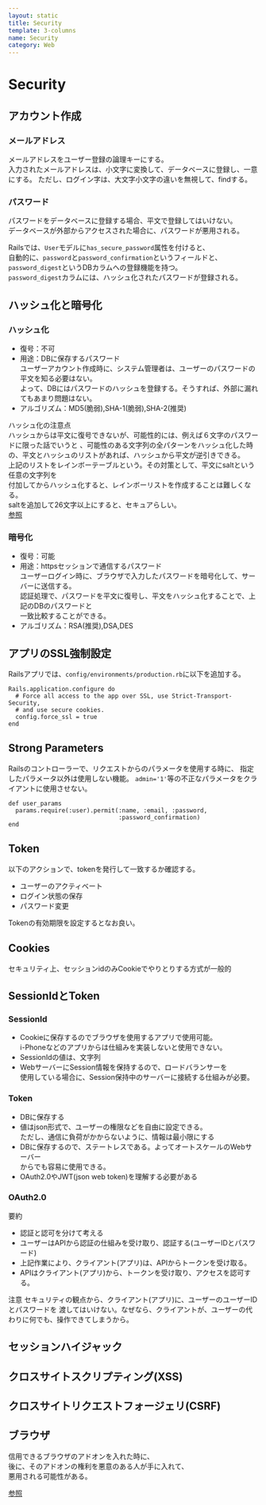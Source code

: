 ```yaml
---
layout: static
title: Security
template: 3-columns
name: Security
category: Web
---
```


# Security

## アカウント作成

### メールアドレス

メールアドレスをユーザー登録の論理キーにする。  
入力されたメールアドレスは、小文字に変換して、データベースに登録し、一意にする。
ただし、ログイン字は、大文字小文字の違いを無視して、findする。

### パスワード

パスワードをデータベースに登録する場合、平文で登録してはいけない。  
データベースが外部からアクセスされた場合に、パスワードが悪用される。

Railsでは、`User`モデルに`has_secure_password`属性を付けると、  
自動的に、`password`と`password_confirmation`というフィールドと、  
`password_digest`というDBカラムへの登録機能を持つ。  
`password_digest`カラムには、ハッシュ化されたパスワードが登録される。

## ハッシュ化と暗号化

### ハッシュ化
- 復号：不可
- 用途：DBに保存するパスワード  
ユーザーアカウント作成時に、システム管理者は、ユーザーのパスワードの平文を知る必要はない。  
よって、DBにはパスワードのハッシュを登録する。そうすれば、外部に漏れてもあまり問題はない。
- アルゴリズム：MD5(脆弱),SHA-1(脆弱),SHA-2(推奨)

ハッシュ化の注意点  
ハッシュからは平文に復号できないが、可能性的には、例えば６文字のパスワードに限った話でいうと
、可能性のある文字列の全パターンをハッシュ化した時の、平文とハッシュのリストがあれば、ハッシュから平文が逆引きできる。  
上記のリストをレインボーテーブルという。その対策として、平文にsaltという任意の文字列を  
付加してからハッシュ化すると、レインボーリストを作成することは難しくなる。  
saltを追加して26文字以上にすると、セキュアらしい。  
[参照](https://dev.classmethod.jp/security/rainbowtable/)

### 暗号化
- 復号：可能
- 用途：httpsセッションで通信するパスワード  
ユーザーログイン時に、ブラウザで入力したパスワードを暗号化して、サーバーに送信する。  
認証処理で、パスワードを平文に復号し、平文をハッシュ化することで、上記のDBのパスワードと  
一致比較することができる。
- アルゴリズム：RSA(推奨),DSA,DES


## アプリのSSL強制設定

Railsアプリでは、`config/environments/production.rb`に以下を追加する。  
```
Rails.application.configure do
  # Force all access to the app over SSL, use Strict-Transport-Security,
  # and use secure cookies.
  config.force_ssl = true
end
```

## Strong Parameters

Railsのコントローラーで、リクエストからのパラメータを使用する時に、
指定したパラメータ以外は使用しない機能。
`admin='1'`等の不正なパラメータをクライアントに使用させない。

```
def user_params
  params.require(:user).permit(:name, :email, :password,
                               :password_confirmation)
end
```

## Token
以下のアクションで、tokenを発行して一致するか確認する。
- ユーザーのアクティベート
- ログイン状態の保存
- パスワード変更

Tokenの有効期限を設定するとなお良い。

## Cookies
セキュリティ上、セッションidのみCookieでやりとりする方式が一般的

## SessionIdとToken

### SessionId
- Cookieに保存するのでブラウザを使用するアプリで使用可能。  
  i-Phoneなどのアプリからは仕組みを実装しないと使用できない。
- SessionIdの値は、文字列
- WebサーバーにSession情報を保持するので、ロードバランサーを   
  使用している場合に、Session保持中のサーバーに接続する仕組みが必要。

### Token
- DBに保存する
- 値はjson形式で、ユーザーの権限などを自由に設定できる。   
  ただし、通信に負荷がかからないように、情報は最小限にする
- DBに保存するので、ステートレスである。よってオートスケールのWebサーバー  
  からでも容易に使用できる。
- OAuth2.0やJWT(json web token)を理解する必要がある

### OAuth2.0
要約
- 認証と認可を分けて考える  
- ユーザーはAPIから認証の仕組みを受け取り、認証する(ユーザーIDとパスワード)
- 上記作業により、クライアント(アプリ)は、APIからトークンを受け取る。
- APIはクライアント(アプリ)から、トークンを受け取り、アクセスを認可する。

注意
セキュリティの観点から、クライアント(アプリ)に、ユーザーのユーザーIDとパスワードを
渡してはいけない。なぜなら、クライアントが、ユーザーの代わりに何でも、操作できてしまうから。

## セッションハイジャック


## クロスサイトスクリプティング(XSS)


## クロスサイトリクエストフォージェリ(CSRF)


## ブラウザ

信用できるブラウザのアドオンを入れた時に、  
後に、そのアドオンの権利を悪意のある人が手に入れて、  
悪用される可能性がある。

[参照](https://blog.clock-up.jp/entry/2016/11/03/http-headers-malware)

